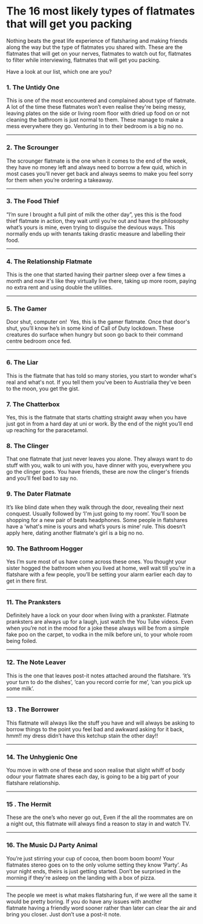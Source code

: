 The 16 most likely types of flatmates that will get you packing
===============================================================

Nothing beats the great life experience of flatsharing and making friends along
the way but the type of flatmates you shared with. These are the flatmates that
will get on your nerves, flatmates to watch out for, flatmates to filter while
interviewing, flatmates that will get you packing.


Have a look at our list, which one are you?


### 


### 1. The Untidy One


This is one of the most encountered and complained about type of flatmate. A lot
of the time these flatmates won’t even realise they're being messy, leaving
plates on the side or living room floor with dried up food on or not cleaning
the bathroom is just normal to them. These manage to make a mess everywhere they
go. Venturing in to their bedroom is a big no no.




---


### 2. The Scrounger


The scrounger flatmate is the one when it comes to the end of the week, they
have no money left and always need to borrow a few quid, which in most cases
you’ll never get back and always seems to make you feel sorry for them when
you’re ordering a takeaway.




---


### 


### 3. The Food Thief


“I’m sure I brought a full pint of milk the other day”, yes this is the food
thief flatmate in action, they wait until you’re out and have the philosophy
what’s yours is mine, even trying to disguise the devious ways. This normally
ends up with tenants taking drastic measure and labelling their food.




---


### 4. The Relationship Flatmate


This is the one that started having their partner sleep over a few times a month
and now it's like they virtually live there, taking up more room, paying no
extra rent and using double the utilities. 




---


### 


### 5. The Gamer


Door shut, computer on!  Yes, this is the gamer flatmate. Once that door's shut,
you’ll know he’s in some kind of Call of Duty lockdown. These creatures do
surface when hungry but soon go back to their command centre bedroom once fed.




---


### 6. The Liar


This is the flatmate that has told so many stories, you start to wonder what's
real and what's not. If you tell them you've been to Austrialia they've been to
the moon, you get the gist.


### 7. The Chatterbox


Yes, this is the flatmate that starts chatting straight away when you have just
got in from a hard day at uni or work. By the end of the night you’ll end up
reaching for the paracetamol.


### 8. The Clinger


That one flatmate that just never leaves you alone. They always want to do stuff
with you, walk to uni with you, have dinner with you, everywhere you go the
clinger goes. You have friends, these are now the clinger's friends and you’ll
feel bad to say no.


### 9. The Dater Flatmate


It’s like blind date when they walk through the door, revealing their next
conquest. Usually followed by ‘I'm just going to my room’. You’ll soon be
shopping for a new pair of beats headphones. Some people in flatshares have a
‘what's mine is yours and what’s yours is mine’ rule. This doesn’t apply here,
dating another flatmate's girl is a big no no.


### 10. The Bathroom Hogger


Yes I’m sure most of us have come across these ones. You thought your sister
hogged the bathroom when you lived at home, well wait till you’re in a flatshare
with a few people, you’ll be setting your alarm earlier each day to get in there
first.




---


### 


### 11. The Pranksters


Definitely have a lock on your door when living with a prankster. Flatmate
pranksters are always up for a laugh, just watch the You Tube videos. Even when
you’re not in the mood for a joke these always will be from a simple fake poo on
the carpet, to vodka in the milk before uni, to your whole room being foiled.




---


### 


### 12. The Note Leaver


This is the one that leaves post-it notes attached around the flatshare. ‘it’s
your turn to do the dishes’, ‘can you record corrie for me’, ‘can you pick up
some milk’.




---


### 


### 13 . The Borrower


This flatmate will always like the stuff you have and will always be asking to
borrow things to the point you feel bad and awkward asking for it back, hmm!! my
dress didn’t have this ketchup stain the other day!!




---


### 14. The Unhygienic One


You move in with one of these and soon realise that slight whiff of body odour
your flatmate shares each day, is going to be a big part of your
flatshare relationship.




---


### 15 . The Hermit


These are the one’s who never go out, Even if the all the roommates are on a
night out, this flatmate will always find a reason to stay in and watch TV.




---


### 


### 16. The Music DJ Party Animal


You’re just stirring your cup of cocoa, then boom boom boom! Your flatmates
stereo goes on to the only volume setting they know ‘Party’. As your night ends,
theirs is just getting started. Don’t be surprised in the morning if
they're asleep on the landing with a box of pizza.




---


The people we meet is what makes flatsharing fun, if we were all the same it
would be pretty boring. If you do have any issues with another flatmate having a
friendly word sooner rather than later can clear the air and bring you closer.
Just don’t use a post-it note.


